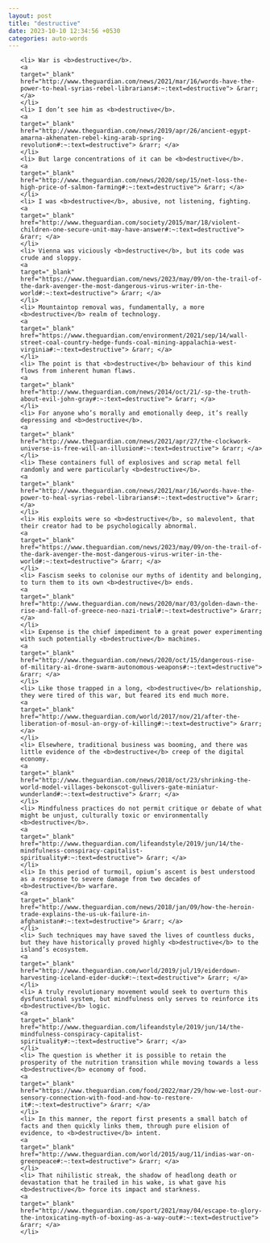 ```yaml
---
layout: post
title: "destructive"
date: 2023-10-10 12:34:56 +0530
categories: auto-words
---
```

<ol>

    <li> War is <b>destructive</b>.
    <a 
    target="_blank" 
    href="http://www.theguardian.com/news/2021/mar/16/words-have-the-power-to-heal-syrias-rebel-librarians#:~:text=destructive"> &rarr; </a>
    </li>
    <li> I don’t see him as <b>destructive</b>.
    <a 
    target="_blank" 
    href="http://www.theguardian.com/news/2019/apr/26/ancient-egypt-amarna-akhenaten-rebel-king-arab-spring-revolution#:~:text=destructive"> &rarr; </a>
    </li>
    <li> But large concentrations of it can be <b>destructive</b>.
    <a 
    target="_blank" 
    href="http://www.theguardian.com/news/2020/sep/15/net-loss-the-high-price-of-salmon-farming#:~:text=destructive"> &rarr; </a>
    </li>
    <li> I was <b>destructive</b>, abusive, not listening, fighting.
    <a 
    target="_blank" 
    href="http://www.theguardian.com/society/2015/mar/18/violent-children-one-secure-unit-may-have-answer#:~:text=destructive"> &rarr; </a>
    </li>
    <li> Vienna was viciously <b>destructive</b>, but its code was crude and sloppy.
    <a 
    target="_blank" 
    href="https://www.theguardian.com/news/2023/may/09/on-the-trail-of-the-dark-avenger-the-most-dangerous-virus-writer-in-the-world#:~:text=destructive"> &rarr; </a>
    </li>
    <li> Mountaintop removal was, fundamentally, a more <b>destructive</b> realm of technology.
    <a 
    target="_blank" 
    href="https://www.theguardian.com/environment/2021/sep/14/wall-street-coal-country-hedge-funds-coal-mining-appalachia-west-virginia#:~:text=destructive"> &rarr; </a>
    </li>
    <li> The point is that <b>destructive</b> behaviour of this kind flows from inherent human flaws.
    <a 
    target="_blank" 
    href="http://www.theguardian.com/news/2014/oct/21/-sp-the-truth-about-evil-john-gray#:~:text=destructive"> &rarr; </a>
    </li>
    <li> For anyone who’s morally and emotionally deep, it’s really depressing and <b>destructive</b>.
    <a 
    target="_blank" 
    href="http://www.theguardian.com/news/2021/apr/27/the-clockwork-universe-is-free-will-an-illusion#:~:text=destructive"> &rarr; </a>
    </li>
    <li> These containers full of explosives and scrap metal fell randomly and were particularly <b>destructive</b>.
    <a 
    target="_blank" 
    href="http://www.theguardian.com/news/2021/mar/16/words-have-the-power-to-heal-syrias-rebel-librarians#:~:text=destructive"> &rarr; </a>
    </li>
    <li> His exploits were so <b>destructive</b>, so malevolent, that their creator had to be psychologically abnormal.
    <a 
    target="_blank" 
    href="https://www.theguardian.com/news/2023/may/09/on-the-trail-of-the-dark-avenger-the-most-dangerous-virus-writer-in-the-world#:~:text=destructive"> &rarr; </a>
    </li>
    <li> Fascism seeks to colonise our myths of identity and belonging, to turn them to its own <b>destructive</b> ends.
    <a 
    target="_blank" 
    href="http://www.theguardian.com/news/2020/mar/03/golden-dawn-the-rise-and-fall-of-greece-neo-nazi-trial#:~:text=destructive"> &rarr; </a>
    </li>
    <li> Expense is the chief impediment to a great power experimenting with such potentially <b>destructive</b> machines.
    <a 
    target="_blank" 
    href="http://www.theguardian.com/news/2020/oct/15/dangerous-rise-of-military-ai-drone-swarm-autonomous-weapons#:~:text=destructive"> &rarr; </a>
    </li>
    <li> Like those trapped in a long, <b>destructive</b> relationship, they were tired of this war, but feared its end much more.
    <a 
    target="_blank" 
    href="http://www.theguardian.com/world/2017/nov/21/after-the-liberation-of-mosul-an-orgy-of-killing#:~:text=destructive"> &rarr; </a>
    </li>
    <li> Elsewhere, traditional business was booming, and there was little evidence of the <b>destructive</b> creep of the digital economy.
    <a 
    target="_blank" 
    href="http://www.theguardian.com/news/2018/oct/23/shrinking-the-world-model-villages-bekonscot-gullivers-gate-miniatur-wunderland#:~:text=destructive"> &rarr; </a>
    </li>
    <li> Mindfulness practices do not permit critique or debate of what might be unjust, culturally toxic or environmentally <b>destructive</b>.
    <a 
    target="_blank" 
    href="http://www.theguardian.com/lifeandstyle/2019/jun/14/the-mindfulness-conspiracy-capitalist-spirituality#:~:text=destructive"> &rarr; </a>
    </li>
    <li> In this period of turmoil, opium’s ascent is best understood as a response to severe damage from two decades of <b>destructive</b> warfare.
    <a 
    target="_blank" 
    href="http://www.theguardian.com/news/2018/jan/09/how-the-heroin-trade-explains-the-us-uk-failure-in-afghanistan#:~:text=destructive"> &rarr; </a>
    </li>
    <li> Such techniques may have saved the lives of countless ducks, but they have historically proved highly <b>destructive</b> to the island’s ecosystem.
    <a 
    target="_blank" 
    href="http://www.theguardian.com/world/2019/jul/19/eiderdown-harvesting-iceland-eider-duck#:~:text=destructive"> &rarr; </a>
    </li>
    <li> A truly revolutionary movement would seek to overturn this dysfunctional system, but mindfulness only serves to reinforce its <b>destructive</b> logic.
    <a 
    target="_blank" 
    href="http://www.theguardian.com/lifeandstyle/2019/jun/14/the-mindfulness-conspiracy-capitalist-spirituality#:~:text=destructive"> &rarr; </a>
    </li>
    <li> The question is whether it is possible to retain the prosperity of the nutrition transition while moving towards a less <b>destructive</b> economy of food.
    <a 
    target="_blank" 
    href="https://www.theguardian.com/food/2022/mar/29/how-we-lost-our-sensory-connection-with-food-and-how-to-restore-it#:~:text=destructive"> &rarr; </a>
    </li>
    <li> In this manner, the report first presents a small batch of facts and then quickly links them, through pure elision of evidence, to <b>destructive</b> intent.
    <a 
    target="_blank" 
    href="http://www.theguardian.com/world/2015/aug/11/indias-war-on-greenpeace#:~:text=destructive"> &rarr; </a>
    </li>
    <li> That nihilistic streak, the shadow of headlong death or devastation that he trailed in his wake, is what gave his <b>destructive</b> force its impact and starkness.
    <a 
    target="_blank" 
    href="http://www.theguardian.com/sport/2021/may/04/escape-to-glory-the-intoxicating-myth-of-boxing-as-a-way-out#:~:text=destructive"> &rarr; </a>
    </li>
